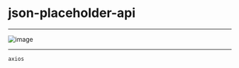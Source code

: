 # json-placeholder-api
---


![image](https://github.com/Singh-csm/json-placeholder-api/assets/118621709/32e85a13-303f-499e-8e82-7b2d26bd53f1)


---

```
axios

```
